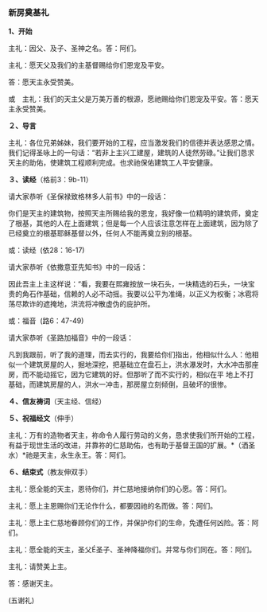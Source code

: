 ### **新房奠基礼**

**1、开始**

主礼：因父、及子、圣神之名。答：阿们。

主礼：愿天父及我们的主基督赐给你们恩宠及平安。

答：愿天主永受赞美。

或　主礼：我们的天主父是万美万善的根源，愿祂赐给你们恩宠及平安。答：愿天主永受赞美。

**２、导言**

主礼：各位兄弟姊妹，我们要开始的工程，应当激发我们的信德并表达感恩之情。我们记得圣咏上的一句话：“若非上主兴工建屋，建筑的人徒然劳碌。”让我们恳求天主的助佑，使建筑工程顺利完成。也求祂保佑建筑工人平安健康。

**３、读经**（格前3：9b-11）

请大家恭听《圣保禄致格林多人前书》中的一段话：

你们是天主的建筑物，按照天主所赐给我的恩宠，我好像一位精明的建筑师，奠定了根基，其他的人在上面建筑；但是每一个人应该注意怎样在上面建筑，因为除了已经奠立的根基耶稣基督以外，任何人不能再奠立别的根基。

或：读经  (依28：16-17)

请大家恭听《依撒意亚先知书》中的一段话：

因此吾主上主这样说：“看，我要在熙雍按放一块石头，一块精选的石头，一块宝贵的角石作基础，信赖的人必不动摇。我要以公平为准绳，以正义为权衡；冰雹将荡尽欺诈的遮掩地，洪流将冲散虚伪的庇护所。

或：福音  (路6：47-49)

请大家恭听《圣路加福音》中的一段话：

凡到我跟前，听了我的道理，而去实行的，我要给你们指出，他相似什么人：他相似一个建筑房屋的人，掘地深挖，把基础立在盘石上，洪水瀑发时，大水冲击那座房，而不能动摇它，因为它建筑的好。但那听了而不实行的，相似在平 地上不打基础，而建筑房屋的人，洪水一冲击，那房屋立刻倾倒，且破坏的很惨。

**４、信友祷词**（天主经、信经）

**５、祝福经文**（伸手）

主礼：万有的造物者天主，祢命令人履行劳动的义务，恳求使我们所开始的工程，有益于现世生活的改进，并靠祢的仁慈助佑，也有助于基督王国的扩展。*（洒圣水）*祂是天主，永生永王。答：阿们。

**６、结束式**（教友伸双手）

主礼：愿全能的天主，恩待你们，并仁慈地接纳你们的心愿。答：阿们。

主礼：愿上主恩赐你们无论作什么，都要因祂的名而做。答：阿们。

主礼：愿上主仁慈地眷顾你们的工作，并保护你们的生命，免遭任何凶险。答：阿们。

主礼：愿全能的天主，圣父É圣子、圣神降福你们。并常与你们同在。答：阿们。

主礼：请赞美上主。

答：感谢天主。

(五谢礼)